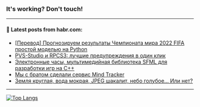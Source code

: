 ### It's working? Don't touch!

---
<!--
#### 🛠️ Technical stack:

![C++](https://img.shields.io/badge/C++-informational?logo=c%2B%2B&style=flat&logoColor=white&color=9C033A)
![Java](https://img.shields.io/badge/Java-informational?logo=java&style=flat&logoColor=white&color=007396)
![Kotlin](https://img.shields.io/badge/Kotlin-informational?logo=Kotlin&style=flat&logoColor=white&color=0095D5)
![JS](https://img.shields.io/badge/JS-informational?logo=javaScript&style=flat&logoColor=black&color=F7Df1E) <br>
![HTML5](https://img.shields.io/badge/HTML5-informational?logo=html5&style=flat&logoColor=white&color=E34F26)
![CSS3](https://img.shields.io/badge/CSS3-informational?logo=css3&style=flat&logoColor=white&color=157286)
![Sass](https://img.shields.io/badge/Saas-informational?logo=sass&style=flat&logoColor=white&color=hotpink)
![PHP](https://img.shields.io/badge/PHP-informational?logo=php&style=flat&logoColor=white&color=777BB4) <br>
![WebPAck](https://img.shields.io/badge/WebPack-informational?logo=webPack&style=flat&logoColor=white&color=FF6F00)
![Bootstrap](https://img.shields.io/badge/Bootstrap-informational?logo=Bootstrap&style=flat&logoColor=white&color=7952B3)
![MySQL](https://img.shields.io/badge/MySQL-informational?logo=MySQL&style=flat&logoColor=white&color=00f) <br>
![NodeJS](https://img.shields.io/badge/NodeJS-informational?logo=node.js&style=flat&logoColor=white&color=43853D)
![Spring](https://img.shields.io/badge/Spring-informational?logo=Spring&style=flat&logoColor=white&color=0A9EDC)
![Angular](https://img.shields.io/badge/Vue-informational?logo=vue.js&style=flat&logoColor=white&color=red)
![Git](https://img.shields.io/badge/Git-informational?logo=git&style=flat&logoColor=white&color=darkorange)

___
-->

#### 💬 Latest posts from habr.com:

<!-- BLOG-POST-LIST:START -->
- [[Перевод] Прогнозируем результаты Чемпионата мира 2022 FIFA простой моделью на Python](https://habr.com/ru/post/704570/?utm_source=habrahabr&utm_medium=rss&utm_campaign=704570)
- [PVS-Studio и RPCS3: лучшие предупреждения в один клик](https://habr.com/ru/post/704972/?utm_source=habrahabr&utm_medium=rss&utm_campaign=704972)
- [Электронные часы, мультимедийная библиотека SFML для разработки игр на C++](https://habr.com/ru/post/704956/?utm_source=habrahabr&utm_medium=rss&utm_campaign=704956)
- [Мы с братом сделали сервис Mind Tracker](https://habr.com/ru/post/704922/?utm_source=habrahabr&utm_medium=rss&utm_campaign=704922)
- [Земля круглая, вода мокрая, JPEG шакалит, небо голубое… Или нет?](https://habr.com/ru/post/704750/?utm_source=habrahabr&utm_medium=rss&utm_campaign=704750)
<!-- BLOG-POST-LIST:END -->

---

[![Top Langs](https://github-readme-stats.vercel.app/api/top-langs/?username=zloylis&layout=compact&hide_border=true&theme=dracula)](https://github.com/zloylis)

